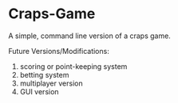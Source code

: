 # Craps-Game
A simple, command line version of a craps game.

Future Versions/Modifications:
  1. scoring or point-keeping system
  2. betting system
  3. multiplayer version
  4. GUI version

